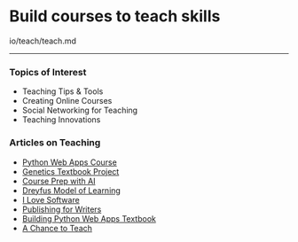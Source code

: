 # Build courses to teach skills

io/teach/teach.md


---

### Topics of Interest

- Teaching Tips & Tools
- Creating Online Courses
- Social Networking for Teaching
- Teaching Innovations

### Articles on Teaching

* [Python Web Apps Course](/python-web-apps/)
* [Genetics Textbook Project](/genetics-book/)
* [Course Prep with AI](/course-ai-prep/)
* [Dreyfus Model of Learning](/learning/)
* [I Love Software](/i-love-software/)
* [Publishing for Writers](/publishing-for-writers)
* [Building Python Web Apps Textbook](/web-apps-book)
* [A Chance to Teach](/a-chance-to-teach)
